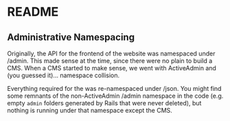 # README

## Administrative Namespacing

Originally, the API for the frontend of the website was namespaced under /admin. This made sense at the time, since there were no plain to build a CMS. When a CMS started to make sense, we went with ActiveAdmin and (you guessed it)... namespace collision. 

Everything required for the was re-namespaced under /json. You might find some remnants of the non-ActiveAdmin /admin namespace in the code (e.g. empty `admin` folders generated by Rails that were never deleted), but nothing is running under that namespace except the CMS.


